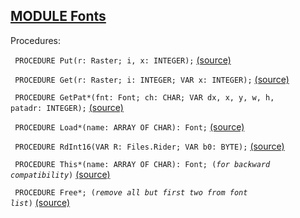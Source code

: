 
## [MODULE Fonts](https://github.com/io-core/Edit/blob/main/Fonts.Mod)

Procedures:


<code>  PROCEDURE Put(r: Raster; i, x: INTEGER);</code> [(source)](https://github.com/io-core/Edit/blob/main/Fonts.Mod#L28)


<code>  PROCEDURE Get(r: Raster; i: INTEGER; VAR x: INTEGER);</code> [(source)](https://github.com/io-core/Edit/blob/main/Fonts.Mod#L35)


<code>  PROCEDURE GetPat*(fnt: Font; ch: CHAR; VAR dx, x, y, w, h, patadr: INTEGER);</code> [(source)](https://github.com/io-core/Edit/blob/main/Fonts.Mod#L39)


<code>  PROCEDURE Load*(name: ARRAY OF CHAR): Font;</code> [(source)](https://github.com/io-core/Edit/blob/main/Fonts.Mod#L46)


<code>    PROCEDURE RdInt16(VAR R: Files.Rider; VAR b0: BYTE);</code> [(source)](https://github.com/io-core/Edit/blob/main/Fonts.Mod#L54)


<code>  PROCEDURE This*(name: ARRAY OF CHAR): Font;  (*for backward compatibility*)</code> [(source)](https://github.com/io-core/Edit/blob/main/Fonts.Mod#L111)


<code>  PROCEDURE Free*;  (*remove all but first two from font list*)</code> [(source)](https://github.com/io-core/Edit/blob/main/Fonts.Mod#L115)


